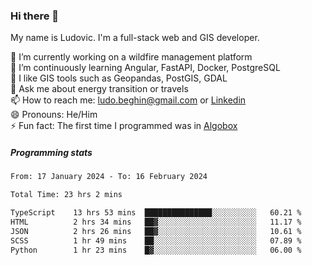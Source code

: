 ### Hi there 👋

My name is Ludovic. I'm a full-stack web and GIS developer.

 🔭 I’m currently working on a wildfire management platform<br/>
 🌱 I’m continuously learning Angular, FastAPI, Docker, PostgreSQL<br/>
 👯 I like GIS tools such as Geopandas, PostGIS, GDAL<br/>
 💬 Ask me about energy transition or travels<br/>
 📫 How to reach me: ludo.beghin@gmail.com or [Linkedin](https://www.linkedin.com/in/ludovic-beghin/)<br/>
 😄 Pronouns: He/Him<br/>
 ⚡ Fun fact: The first time I programmed was in [Algobox](https://fr.wikipedia.org/wiki/Algobox)<br/>

##### Programming stats
<!--START_SECTION:waka-->

```txt
From: 17 January 2024 - To: 16 February 2024

Total Time: 23 hrs 2 mins

TypeScript    13 hrs 53 mins  ███████████████░░░░░░░░░░   60.21 %
HTML          2 hrs 34 mins   ██▓░░░░░░░░░░░░░░░░░░░░░░   11.17 %
JSON          2 hrs 26 mins   ██▓░░░░░░░░░░░░░░░░░░░░░░   10.61 %
SCSS          1 hr 49 mins    ██░░░░░░░░░░░░░░░░░░░░░░░   07.89 %
Python        1 hr 23 mins    █▓░░░░░░░░░░░░░░░░░░░░░░░   06.00 %
```

<!--END_SECTION:waka-->
